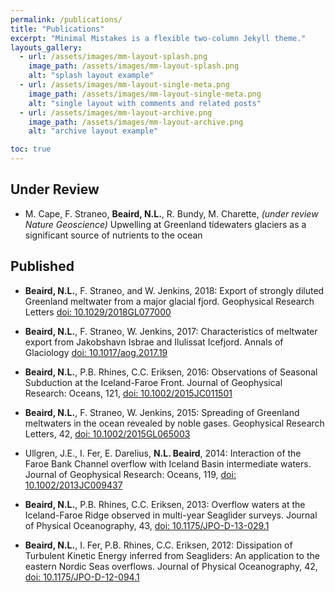 ```yaml
---
permalink: /publications/
title: "Publications"
excerpt: "Minimal Mistakes is a flexible two-column Jekyll theme."
layouts_gallery:
  - url: /assets/images/mm-layout-splash.png
    image_path: /assets/images/mm-layout-splash.png
    alt: "splash layout example"
  - url: /assets/images/mm-layout-single-meta.png
    image_path: /assets/images/mm-layout-single-meta.png
    alt: "single layout with comments and related posts"
  - url: /assets/images/mm-layout-archive.png
    image_path: /assets/images/mm-layout-archive.png
    alt: "archive layout example"

toc: true
---
```


## Under Review

* M. Cape, F. Straneo, **Beaird, N.L.**, R. Bundy, M. Charette, *(under review Nature Geoscience)* Upwelling at Greenland tidewaters glaciers as a significant source of nutrients to the ocean

## Published

* **Beaird, N.L.**, F. Straneo, and W. Jenkins, 2018: Export of strongly diluted Greenland meltwater from a major glacial fjord. Geophysical Research Letters [doi: 10.1029/2018GL077000](https://doi.org/10.1029/2018GL077000)

* **Beaird, N.L.**, F. Straneo, W. Jenkins,  2017:  Characteristics of meltwater export from Jakobshavn Isbrae and Ilulissat Icefjord. Annals of Glaciology [doi: 10.1017/aog.2017.19](https://doi.org/10.1017/aog.2017.19)

* **Beaird, N.L.**, P.B. Rhines, C.C. Eriksen, 2016:  Observations of Seasonal Subduction at the Iceland-Faroe Front. Journal of Geophysical Research: Oceans, 121, [doi: 10.1002/2015JC011501](https://doi.org/10.1002/2015JC011501)

* **Beaird, N.L.**, F. Straneo, W. Jenkins,  2015:  Spreading of Greenland meltwaters in the ocean revealed by noble gases. Geophysical Research Letters, 42, [doi: 10.1002/2015GL065003](https://doi.org/10.1002/2015GL065003)

* Ullgren, J.E., I. Fer, E. Darelius, **N.L. Beaird**, 2014: Interaction of the Faroe Bank Channel overflow with Iceland Basin intermediate waters. Journal of Geophysical Research: Oceans, 119, [doi: 10.1002/2013JC009437](https://doi.org/10.1002/2013JC009437)

* **Beaird, N.L.**, P.B. Rhines, C.C. Eriksen, 2013:  Overflow waters at the Iceland-Faroe Ridge observed in multi-year Seaglider surveys.  Journal of Physical Oceanography, 43, [doi: 10.1175/JPO-D-13-029.1](https://doi.org/10.1175/JPO-D-13-029.1)

* **Beaird, N.L.**, I. Fer, P.B. Rhines, C.C. Eriksen, 2012: Dissipation of Turbulent Kinetic Energy inferred from Seagliders: An application to the eastern Nordic Seas overflows. Journal of Physical Oceanography, 42, [doi: 10.1175/JPO-D-12-094.1]( https://doi.org/10.1175/JPO-D-12-094.1)
